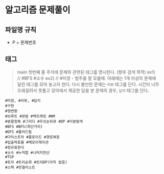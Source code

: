 # 알고리즘 문제풀이

## 파일명 규칙
- P + 문제번호

## 태그
> main 첫번째 줄 주석에 문제와 관련된 태그를 명시한다. (향후 검색 목적)
> ex1) // #BFS #소수 
> ex2) // #미정 - 범주를 잘 모를때.
> 아래에는 1개 이상의 문제에 달린 태그를 모아 놓고자 한다.
> 다시 볼만한 문제는 `리뷰` 태그를 단다. 
> 시간이 너무 오래걸려서 못풀고 강의에서 제공한 답을 본 문제의 경우, `답지` 태그를 단다.
```
#미정, #리뷰, #답지
#구현
#형변환
#브루트 #완탐 #백트래킹 #NM
#분할정복 #그리디 #우선순위큐 #DP #이분탐색  
#BFS #BFS(최단거리) 
#DFS #플러드필 
#다익스트라 #플로이드 #경로복원
#입출력효율 #메모이제이션 
#정규표현식
#소수 #누적합 #나머지연산
#TSP 
#트리 #트리순회 #트리DP(아직 없음)
#스택 #연결리스트

```
